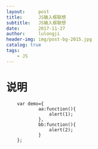 ```yaml
---
layout:     post
title:      JS输入框联想
subtitle:   JS输入框联想
date:       2017-11-27
author:     lulongji
header-img: img/post-bg-2015.jpg
catalog: true
tags:
    - JS
---
```


# 说明

	    var demo={
	    		aa:function(){
	    			alert(1);
	    		},
	    		bb:function(){
	    			alert(2);
	    		}
	    };